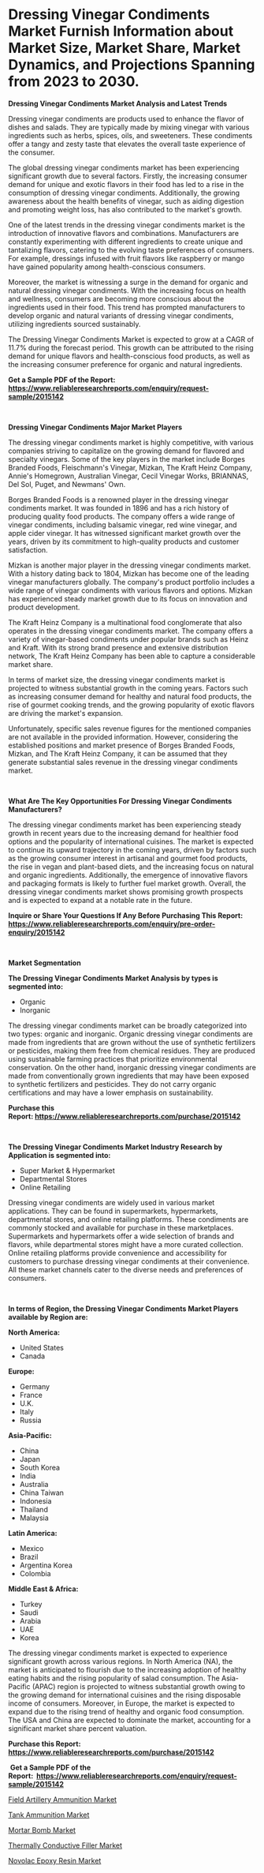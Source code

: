 <p><h1>Dressing Vinegar Condiments Market Furnish Information about Market Size, Market Share, Market Dynamics, and Projections Spanning from 2023 to 2030.</h1></p><p><strong>Dressing Vinegar Condiments Market Analysis and Latest Trends</strong></p>
<p><p>Dressing vinegar condiments are products used to enhance the flavor of dishes and salads. They are typically made by mixing vinegar with various ingredients such as herbs, spices, oils, and sweeteners. These condiments offer a tangy and zesty taste that elevates the overall taste experience of the consumer.</p><p>The global dressing vinegar condiments market has been experiencing significant growth due to several factors. Firstly, the increasing consumer demand for unique and exotic flavors in their food has led to a rise in the consumption of dressing vinegar condiments. Additionally, the growing awareness about the health benefits of vinegar, such as aiding digestion and promoting weight loss, has also contributed to the market's growth.</p><p>One of the latest trends in the dressing vinegar condiments market is the introduction of innovative flavors and combinations. Manufacturers are constantly experimenting with different ingredients to create unique and tantalizing flavors, catering to the evolving taste preferences of consumers. For example, dressings infused with fruit flavors like raspberry or mango have gained popularity among health-conscious consumers.</p><p>Moreover, the market is witnessing a surge in the demand for organic and natural dressing vinegar condiments. With the increasing focus on health and wellness, consumers are becoming more conscious about the ingredients used in their food. This trend has prompted manufacturers to develop organic and natural variants of dressing vinegar condiments, utilizing ingredients sourced sustainably.</p><p>The Dressing Vinegar Condiments Market is expected to grow at a CAGR of 11.7% during the forecast period. This growth can be attributed to the rising demand for unique flavors and health-conscious food products, as well as the increasing consumer preference for organic and natural ingredients.</p></p>
<p><strong>Get a Sample PDF of the Report:&nbsp; <a href="https://www.reliableresearchreports.com/enquiry/request-sample/2015142">https://www.reliableresearchreports.com/enquiry/request-sample/2015142</a></strong></p>
<p>&nbsp;</p>
<p><strong>Dressing Vinegar Condiments Major Market Players</strong></p>
<p><p>The dressing vinegar condiments market is highly competitive, with various companies striving to capitalize on the growing demand for flavored and specialty vinegars. Some of the key players in the market include Borges Branded Foods, Fleischmann's Vinegar, Mizkan, The Kraft Heinz Company, Annie's Homegrown, Australian Vinegar, Cecil Vinegar Works, BRIANNAS, Del Sol, Puget, and Newmans' Own.</p><p>Borges Branded Foods is a renowned player in the dressing vinegar condiments market. It was founded in 1896 and has a rich history of producing quality food products. The company offers a wide range of vinegar condiments, including balsamic vinegar, red wine vinegar, and apple cider vinegar. It has witnessed significant market growth over the years, driven by its commitment to high-quality products and customer satisfaction.</p><p>Mizkan is another major player in the dressing vinegar condiments market. With a history dating back to 1804, Mizkan has become one of the leading vinegar manufacturers globally. The company's product portfolio includes a wide range of vinegar condiments with various flavors and options. Mizkan has experienced steady market growth due to its focus on innovation and product development.</p><p>The Kraft Heinz Company is a multinational food conglomerate that also operates in the dressing vinegar condiments market. The company offers a variety of vinegar-based condiments under popular brands such as Heinz and Kraft. With its strong brand presence and extensive distribution network, The Kraft Heinz Company has been able to capture a considerable market share.</p><p>In terms of market size, the dressing vinegar condiments market is projected to witness substantial growth in the coming years. Factors such as increasing consumer demand for healthy and natural food products, the rise of gourmet cooking trends, and the growing popularity of exotic flavors are driving the market's expansion.</p><p>Unfortunately, specific sales revenue figures for the mentioned companies are not available in the provided information. However, considering the established positions and market presence of Borges Branded Foods, Mizkan, and The Kraft Heinz Company, it can be assumed that they generate substantial sales revenue in the dressing vinegar condiments market.</p></p>
<p>&nbsp;</p>
<p><strong>What Are The Key Opportunities For Dressing Vinegar Condiments Manufacturers?</strong></p>
<p><p>The dressing vinegar condiments market has been experiencing steady growth in recent years due to the increasing demand for healthier food options and the popularity of international cuisines. The market is expected to continue its upward trajectory in the coming years, driven by factors such as the growing consumer interest in artisanal and gourmet food products, the rise in vegan and plant-based diets, and the increasing focus on natural and organic ingredients. Additionally, the emergence of innovative flavors and packaging formats is likely to further fuel market growth. Overall, the dressing vinegar condiments market shows promising growth prospects and is expected to expand at a notable rate in the future.</p></p>
<p><strong>Inquire or Share Your Questions If Any Before Purchasing This Report: <a href="https://www.reliableresearchreports.com/enquiry/pre-order-enquiry/2015142">https://www.reliableresearchreports.com/enquiry/pre-order-enquiry/2015142</a></strong></p>
<p>&nbsp;</p>
<p><strong>Market Segmentation</strong></p>
<p><strong>The Dressing Vinegar Condiments Market Analysis by types is segmented into:</strong></p>
<p><ul><li>Organic</li><li>Inorganic</li></ul></p>
<p><p>The dressing vinegar condiments market can be broadly categorized into two types: organic and inorganic. Organic dressing vinegar condiments are made from ingredients that are grown without the use of synthetic fertilizers or pesticides, making them free from chemical residues. They are produced using sustainable farming practices that prioritize environmental conservation. On the other hand, inorganic dressing vinegar condiments are made from conventionally grown ingredients that may have been exposed to synthetic fertilizers and pesticides. They do not carry organic certifications and may have a lower emphasis on sustainability.</p></p>
<p><strong>Purchase this Report:&nbsp;<a href="https://www.reliableresearchreports.com/purchase/2015142">https://www.reliableresearchreports.com/purchase/2015142</a></strong></p>
<p>&nbsp;</p>
<p><strong>The Dressing Vinegar Condiments Market Industry Research by Application is segmented into:</strong></p>
<p><ul><li>Super Market & Hypermarket</li><li>Departmental Stores</li><li>Online Retailing</li></ul></p>
<p><p>Dressing vinegar condiments are widely used in various market applications. They can be found in supermarkets, hypermarkets, departmental stores, and online retailing platforms. These condiments are commonly stocked and available for purchase in these marketplaces. Supermarkets and hypermarkets offer a wide selection of brands and flavors, while departmental stores might have a more curated collection. Online retailing platforms provide convenience and accessibility for customers to purchase dressing vinegar condiments at their convenience. All these market channels cater to the diverse needs and preferences of consumers.</p></p>
<p>&nbsp;</p>
<p><strong>In terms of Region, the Dressing Vinegar Condiments Market Players available by Region are:</strong></p>
<p>
    <p> <strong> North America: </strong>
        <ul>
            <li>United States</li>
            <li>Canada</li>
        </ul>
        </p> 
    <p> <strong> Europe: </strong>
        <ul>
            <li>Germany</li>
            <li>France</li>
            <li>U.K.</li>
            <li>Italy</li>
            <li>Russia</li>
        </ul>
        </p> 
    <p> <strong> Asia-Pacific: </strong>
        <ul>
            <li>China</li>
            <li>Japan</li>
            <li>South Korea</li>
            <li>India</li>
            <li>Australia</li>
            <li>China Taiwan</li>
            <li>Indonesia</li>
            <li>Thailand</li>
            <li>Malaysia</li>
        </ul>
        </p> 
    <p> <strong> Latin America: </strong>
        <ul>
            <li>Mexico</li>
            <li>Brazil</li>
            <li>Argentina Korea</li>
            <li>Colombia</li>
        </ul>
        </p> 
    <p> <strong> Middle East & Africa: </strong>
        <ul>
            <li>Turkey</li>
            <li>Saudi</li>
            <li>Arabia</li>
            <li>UAE</li>
            <li>Korea</li>
        </ul>
    </p>
    </p>
<p><p>The dressing vinegar condiments market is expected to experience significant growth across various regions. In North America (NA), the market is anticipated to flourish due to the increasing adoption of healthy eating habits and the rising popularity of salad consumption. The Asia-Pacific (APAC) region is projected to witness substantial growth owing to the growing demand for international cuisines and the rising disposable income of consumers. Moreover, in Europe, the market is expected to expand due to the rising trend of healthy and organic food consumption. The USA and China are expected to dominate the market, accounting for a significant market share percent valuation.</p></p>
<p><strong>Purchase this Report: <a href="https://www.reliableresearchreports.com/purchase/2015142">https://www.reliableresearchreports.com/purchase/2015142</a></strong></p>
<p>&nbsp;<strong>Get a Sample PDF of the Report:&nbsp;&nbsp;<a href="https://www.reliableresearchreports.com/enquiry/request-sample/2015142">https://www.reliableresearchreports.com/enquiry/request-sample/2015142</a></strong></p>
<p><strong></strong></p>
<p><p><a href="https://medium.com/@janrussell6445/analyzing-field-artillery-ammunition-market-global-industry-perspective-and-forecast-2023-to-a8a810e13260">Field Artillery Ammunition Market</a></p><p><a href="https://medium.com/@christianhunter987/tank-ammunition-market-exploring-market-share-market-trends-and-future-growth-bf76e4bc6122">Tank Ammunition Market</a></p><p><a href="https://medium.com/@jaylonlesch/mortar-bomb-market-insights-into-market-cagr-market-trends-and-growth-strategies-cb96d02ec182">Mortar Bomb Market</a></p><p><a href="https://medium.com/@josueherzog/thermally-conductive-filler-market-size-reveals-the-best-marketing-channels-in-global-industry-11dc41b97ac6">Thermally Conductive Filler Market</a></p><p><a href="https://medium.com/@nayelibosco/novolac-epoxy-resin-nbsp-market-focuses-on-market-share-size-and-projected-forecast-till-2030-59b88574d750">Novolac Epoxy Resin Market</a></p></p>